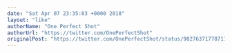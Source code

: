 ```yaml
---
date: "Sat Apr 07 23:35:03 +0000 2018"
layout: "like"
authorName: "One Perfect Shot"
authorUrl: "https://twitter.com/OnePerfectShot"
originalPost: "https://twitter.com/OnePerfectShot/status/982763717787115520"
---
```

